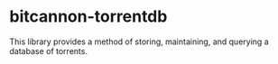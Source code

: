 # bitcannon-torrentdb
This library provides a method of storing, maintaining, and querying a database of torrents.
